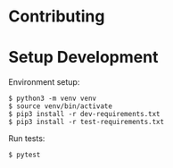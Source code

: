 # Contributing

# Setup Development

Environment setup:

```
$ python3 -m venv venv
$ source venv/bin/activate
$ pip3 install -r dev-requirements.txt
$ pip3 install -r test-requirements.txt
```

Run tests:
```
$ pytest
```

